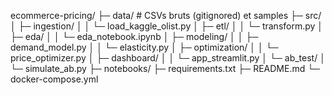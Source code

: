 ecommerce-pricing/
├─ data/                  # CSVs bruts (gitignored) et samples
├─ src/
│  ├─ ingestion/
│  │  └─ load_kaggle_olist.py
│  ├─ etl/
│  │  └─ transform.py
│  ├─ eda/
│  │  └─ eda_notebook.ipynb
│  ├─ modeling/
│  │  ├─ demand_model.py
│  │  └─ elasticity.py
│  ├─ optimization/
│  │  └─ price_optimizer.py
│  ├─ dashboard/
│  │  └─ app_streamlit.py
│  └─ ab_test/
│     └─ simulate_ab.py
├─ notebooks/
├─ requirements.txt
├─ README.md
└─ docker-compose.yml
